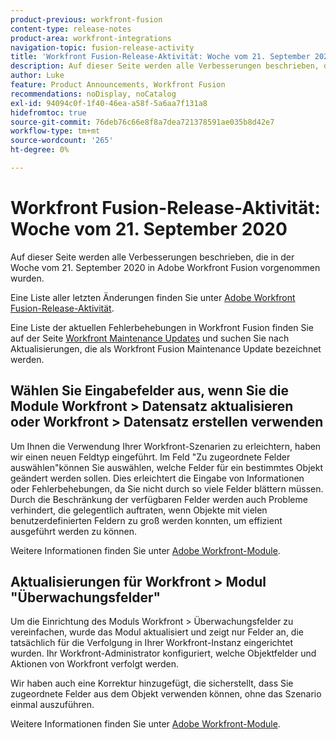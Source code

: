 ```yaml
---
product-previous: workfront-fusion
content-type: release-notes
product-area: workfront-integrations
navigation-topic: fusion-release-activity
title: 'Workfront Fusion-Release-Aktivität: Woche vom 21. September 2020'
description: Auf dieser Seite werden alle Verbesserungen beschrieben, die in der Woche vom 21. September 2020 in Adobe Workfront Fusion vorgenommen wurden.
author: Luke
feature: Product Announcements, Workfront Fusion
recommendations: noDisplay, noCatalog
exl-id: 94094c0f-1f40-46ea-a58f-5a6aa7f131a8
hidefromtoc: true
source-git-commit: 76deb76c66e8f8a7dea721378591ae035b8d42e7
workflow-type: tm+mt
source-wordcount: '265'
ht-degree: 0%

---
```


# Workfront Fusion-Release-Aktivität: Woche vom 21. September 2020

Auf dieser Seite werden alle Verbesserungen beschrieben, die in der Woche vom 21. September 2020 in Adobe Workfront Fusion vorgenommen wurden.

Eine Liste aller letzten Änderungen finden Sie unter [Adobe Workfront Fusion-Release-Aktivität](../../../../../product-announcements/product-releases/fusion-release-activity/fusion-release-activity.md).

Eine Liste der aktuellen Fehlerbehebungen in Workfront Fusion finden Sie auf der Seite [Workfront Maintenance Updates](https://experienceleague.adobe.com/docs/workfront-known-issues/releases/current-updates.html) und suchen Sie nach Aktualisierungen, die als Workfront Fusion Maintenance Update bezeichnet werden.

## Wählen Sie Eingabefelder aus, wenn Sie die Module Workfront > Datensatz aktualisieren oder Workfront > Datensatz erstellen verwenden

Um Ihnen die Verwendung Ihrer Workfront-Szenarien zu erleichtern, haben wir einen neuen Feldtyp eingeführt. Im Feld &quot;Zu zugeordnete Felder auswählen&quot;können Sie auswählen, welche Felder für ein bestimmtes Objekt geändert werden sollen. Dies erleichtert die Eingabe von Informationen oder Fehlerbehebungen, da Sie nicht durch so viele Felder blättern müssen. Durch die Beschränkung der verfügbaren Felder werden auch Probleme verhindert, die gelegentlich auftraten, wenn Objekte mit vielen benutzerdefinierten Feldern zu groß werden konnten, um effizient ausgeführt werden zu können.

Weitere Informationen finden Sie unter [Adobe Workfront-Module](../../../../../workfront-fusion/apps-and-their-modules/workfront-modules.md).

## Aktualisierungen für Workfront > Modul &quot;Überwachungsfelder&quot;

Um die Einrichtung des Moduls Workfront > Überwachungsfelder zu vereinfachen, wurde das Modul aktualisiert und zeigt nur Felder an, die tatsächlich für die Verfolgung in Ihrer Workfront-Instanz eingerichtet wurden. Ihr Workfront-Administrator konfiguriert, welche Objektfelder und Aktionen von Workfront verfolgt werden.

Wir haben auch eine Korrektur hinzugefügt, die sicherstellt, dass Sie zugeordnete Felder aus dem Objekt verwenden können, ohne das Szenario einmal auszuführen.

Weitere Informationen finden Sie unter [Adobe Workfront-Module](../../../../../workfront-fusion/apps-and-their-modules/workfront-modules.md).
